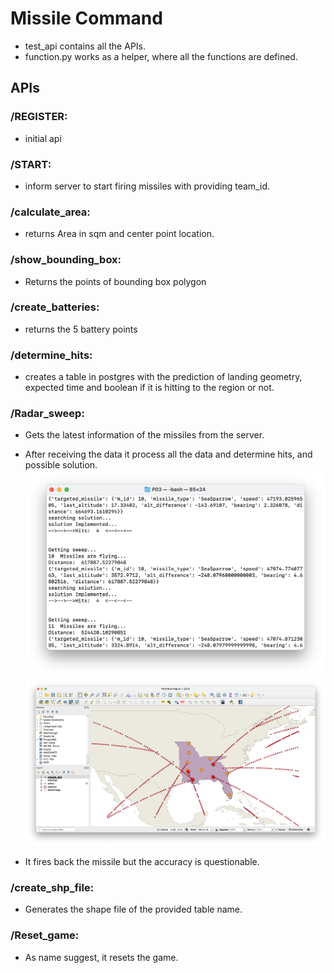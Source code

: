 # Missile Command

- test_api contains all the APIs.
- function.py works as a helper, where all the functions are defined.

## APIs

### /REGISTER:

- initial api

### /START:

- inform server to start firing missiles with providing team_id.

### /calculate_area:

- returns Area in sqm and center point location.

### /show_bounding_box:

- Returns the points of bounding box polygon

### /create_batteries:

- returns the 5 battery points

### /determine_hits:

- creates a table in postgres with the prediction of landing geometry, expected time and boolean if it is hitting to the region or not.

### /Radar_sweep:

- Gets the latest information of the missiles from the server.

- After receiving the data it process all the data and determine hits, and possible solution.
  ![terminal](./img/terminal.png)
  ![hits](./img/qgis.png)

- It fires back the missile but the accuracy is questionable.

### /create_shp_file:

- Generates the shape file of the provided table name.

### /Reset_game:

- As name suggest, it resets the game.
